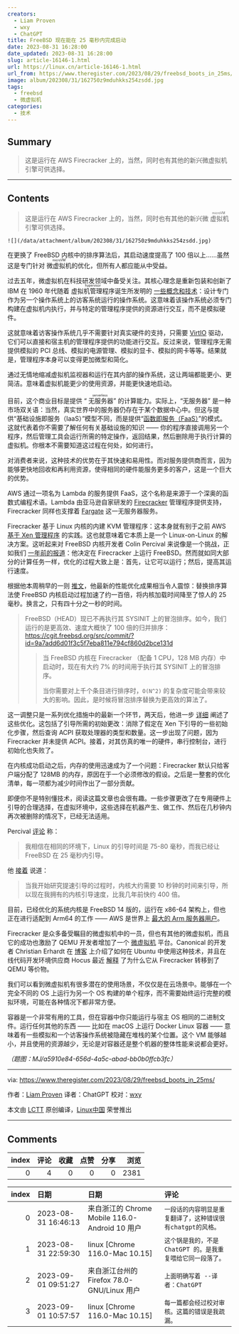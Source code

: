 ```yaml
---
creators:
  - Liam Proven
  - wxy
  - ChatGPT
title: FreeBSD 现在能在 25 毫秒内完成启动
date: 2023-08-31 16:28:00
date_updated: 2023-08-31 16:28:00
slug: article-16146-1.html
url: https://linux.cn/article-16146-1.html
url_from: https://www.theregister.com/2023/08/29/freebsd_boots_in_25ms/
image: album/202308/31/162750z9mduhkks254zsdd.jpg
tags:
  - freebsd
  - 微虚拟机
categories:
  - 技术
---
```


## Summary

> 这是运行在 AWS Firecracker 上的，当然，同时也有其他的新兴微虚拟机引擎可供选择。

***

<!-- more -->

## Contents

> 
> 这是运行在 AWS Firecracker 上的，当然，同时也有其他的新兴微<ruby> 虚拟机 <rp>  （ </rp> <rt>  microVM </rt> <rp>  ） </rp></ruby>引擎可供选择。
> 
> 
> 

`![](/data/attachment/album/202308/31/162750z9mduhkks254zsdd.jpg)`

在更换了 FreeBSD 内核中的排序算法后，其启动速度提高了 100 倍以上……虽然这是专门针对 <ruby> 微虚拟机 <rt>  microVM </rt></ruby> 的优化，但所有人都应能从中受益。

过去五年，微虚拟机在科技研发领域中备受关注。其核心理念是重新包装和创新了 IBM 在 1960 年代随着 <ruby> 虚拟机管理程序 <rt>  hypervisor </rt></ruby> 诞生所发明的 [一些概念和技术](https://www.theregister.com/2011/07/14/brief_history_of_virtualisation_part_2/)：设计专门作为另一个操作系统上的访客系统运行的操作系统。这意味着该操作系统必须专门构建在虚拟机内执行，并与特定的管理程序提供的资源进行交互，而不是模拟硬件。

这就意味着访客操作系统几乎不需要针对真实硬件的支持，只需要 [VirtIO](https://wiki.osdev.org/Virtio) 驱动，它们可以直接和宿主机的管理程序提供的功能进行交互。反过来说，管理程序无需提供模拟的 PCI 总线、模拟的电源管理、模拟的显卡、模拟的网卡等等。结果就是，管理程序本身可以变得更加微型和简化。

通过无情地缩减虚拟机监视器和运行在其内部的操作系统，这让两端都能更小、更简洁。意味着虚拟机能更少的使用资源，并能更快速地启动。

目前，这个商业目标是提供 “<ruby> 无服务器 <rt>  serverless </rt></ruby>” 的计算能力。实际上，“无服务器” 是一种市场双关语：当然，真实世界中的服务器仍存在于某个数据中心中。但这与提供“基础设施即服务（IaaS）”模型不同，而是提供“[函数即服务（FaaS）](https://www.theregister.com/2018/12/19/serverless_computing_study/)”的模式。这就代表着你不需要了解任何有关基础设施的知识 —— 你的程序直接调用另一个程序，然后管理工具会运行所需的特定操作，返回结果，然后删除用于执行计算的虚拟机。你根本不需要知道这过程在何处，如何进行。

对消费者来说，这种技术的优势在于其快速和易用性。而对服务提供商而言，因为能够更快地回收和再利用资源，使得相同的硬件能服务更多的客户，这是一个巨大的优势。

AWS 通过一项名为 Lambda 的服务提供 FaaS，这个名称是来源于一个深奥的函数式编程术语。Lambda 由亚马逊自家研发的 [Firecracker](https://www.theregister.com/2018/11/27/aws_sets_firecracker/) 管理程序提供支持，Firecracker 同样也支撑着 [Fargate](https://www.theregister.com/2020/04/09/aws_revamps_fargate_serverless_containers/) 这一无服务器服务。

Firecracker 基于 Linux 内核的内建 KVM 管理程序：这本身就有别于之前 AWS [基于 Xen 管理程序](https://www.theregister.com/2017/11/07/aws_writes_new_kvm_based_hypervisor_to_make_its_cloud_go_faster/) 的实践。这也就意味着它本质上是一个 Linux-on-Linux 的解决方案。这听起来对 FreeBSD 内核开发者 Colin Percival 来说像是一个挑战，正如我们 [一年前的报道](https://www.theregister.com/2022/10/19/freebsd_comes_to_amazons_lightweight/)：他决定在 Firecracker 上运行 FreeBSD。然而就如同大部分的计算任务一样，优化的过程大致上是：首先，让它可以运行；然后，提高其运行速度。

根据他本周稍早的一则 [推文](https://twitter.com/cperciva/status/1693127769901969772)，他最新的性能优化成果相当令人震惊：替换排序算法使 FreeBSD 内核启动过程加速了约一百倍，将内核加载时间降至了惊人的 25 毫秒。换言之，只有四十分之一秒的时间。

> 
> FreeBSD（HEAD）现已不再执行其 SYSINIT 上的冒泡排序。如今，我们运行的是更高效、速度大概快了 100 倍的归并排序：<https://cgit.freebsd.org/src/commit/?id=9a7add6d01f3c5f7eba811e794cf860d2bce131d>
> 
> 
> 
> > 
> > 当 FreeBSD 内核在 Firecracker （配备 1 CPU，128 MB 内存）中启动时，现在有大约 7% 的时间用于执行其 SYSINIT 上的冒泡排序。
> > 
> > 
> > 当你需要对上千个条目进行排序时，`O(N^2)` 的复杂度可能会带来较大的影响。因此，是时候将冒泡排序替换为更高效的算法了。
> > 
> > 
> > 
> 
> 
> 

这一调整只是一系列优化措施中的最新一个环节，两天后，他进一步 [详细](https://www.usenix.org/publications/loginonline/freebsd-firecracker) 阐述了这些优化。这包括了引导所需的初始更改：消除了假定在 Xen 下引导的一些初始化步骤，然后查询 ACPI 获取处理器的类型和数量。这一步出现了问题，因为 Firecracker 并未提供 ACPI。接着，对其仿真的唯一的硬件，串行控制台，进行初始化也失败了。

在内核成功启动之后，内存的使用迅速成为了一个问题：Firecracker 默认只给客户端分配了 128MB 的内存，原因在于一个必须修改的假设。之后是一整套的优化清单，每一项都为减少时间作出了一部分贡献。

即便你不是特别懂技术，阅读这篇文章也会很有趣。一些步骤更改了在专用硬件上引导的合理选择，在虚拟环境中，这些选择在机器产生、做工作、然后在几秒钟内再次被删除的情况下，已经无法适用。

Percival [评论](https://news.ycombinator.com/item?id=37205578) 称：

> 
> 我相信在相同的环境下，Linux 的引导时间是 75-80 毫秒，而我已经让 FreeBSD 在 25 毫秒内引导。
> 
> 
> 

他 [接着](https://news.ycombinator.com/item?id=37205475) 说道：

> 
> 当我开始研究提速引导的过程时，内核大约需要 10 秒钟的时间来引导，所以现在我拥有的内核引导速度，比我几年前快约 400 倍。
> 
> 
> 

目前，已经优化的系统内核是 FreeBSD 14 版的，运行在 x86-64 架构上，但也正在进行适配到 Arm64 的工作 —— AWS 是世界上 [最大的 Arm 服务器用户](https://www.theregister.com/2023/08/08/amazon_arm_servers/)。

Firecracker 是众多备受瞩目的微虚拟机中的一员，但也有其他的微虚拟机，而且它的成功也激励了 QEMU 开发者增加了一个 [微虚拟机](https://qemu.readthedocs.io/en/v8.1.0/system/i386/microvm.html) 平台。Canonical 的开发者 Christian Erhardt 在 [博客](https://cpaelzer.github.io/blogs/009-microvm-in-ubuntu/) 上介绍了如何在 Ubuntu 中使用这种技术，并且在线代码开发环境供应商 Hocus 最近 [解释](https://hocus.dev/blog/qemu-vs-firecracker/) 了为什么它从 Firecracker 转移到了 QEMU 等价物。

我们可以看到微虚拟机有很多潜在的使用场景，不仅仅是在云场景中。能够在一个完全不同的 OS 上运行为另一个 OS 构建的单个程序，而不需要始终运行完整的模拟环境，可能在各种情况下都非常方便。

容器是一个非常有用的工具，但在容器中你只能运行与宿主 OS 相同的二进制文件。运行任何其他的东西 —— 比如在 macOS 上运行 Docker Linux 容器 —— 意味着有一些模拟和一个访客操作系统被隐藏在堆栈的某个位置。这个 VM 能够越小，并且使用的资源越少，无论是对容器还是整个机器的整体性能来说都会更好。

*（题图：MJ/a5910e84-656d-4a5c-abad-bb0b0ffcb3fc）*

---

via: <https://www.theregister.com/2023/08/29/freebsd_boots_in_25ms/> 

作者：[Liam Proven](https://www.theregister.com/Author/Liam-Proven) 译者：ChatGPT 校对：[wxy](https://github.com/wxy)

本文由 [LCTT](https://github.com/LCTT/TranslateProject) 原创编译，[Linux中国](https://linux.cn/article-16144-1.html) 荣誉推出

***

## Comments


|   index |   评论 |   收藏 |   点赞 |   分享 |   浏览 |
|--------:|-------:|-------:|-------:|-------:|-------:|
|       0 |      4 |      0 |      0 |      0 |   2381 |

|   index | 日期                | 日期                                           | 评论                                                        |
|--------:|:--------------------|:-----------------------------------------------|:------------------------------------------------------------|
|       0 | 2023-08-31 16:46:13 | 来自浙江的 Chrome Mobile 116.0-Android 10 用户 | `一段话的内容明显是重复翻译了，这种错误很有chatgpt的风格。` |
|       1 | 2023-08-31 22:59:30 | linux [Chrome 116.0-Mac 10.15]                 | `这个锅是我的，不是 ChatGPT 的。是我重复喂给它同一段落了。` |
|       2 | 2023-09-01 09:51:27 | 来自浙江台州的 Firefox 78.0-GNU/Linux 用户     | `上面明确写着 --译者：ChatGPT`                              |
|       3 | 2023-09-01 10:57:57 | linux [Chrome 116.0-Mac 10.15]                 | `每一篇都会经过校对审核。这篇的错误是我疏漏。`              |
